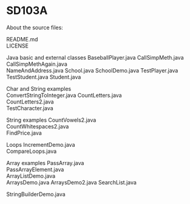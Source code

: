 # SD103A

About the source files:

README.md	
LICENSE	

	
Java basic and external classes
BaseballPlayer.java	
CallSimpMeth.java	
CallSimpMethAgain.java	
NameAndAddress.java	
School.java	
SchoolDemo.java	
TestPlayer.java	
TestStudent.java
Student.java


Char and String examples	
ConvertStringToInteger.java	
CountLetters.java	
CountLetters2.java	
TestCharacter.java	

String examples
CountVowels2.java	
CountWhitespaces2.java	
FindPrice.java	


Loops 
IncrementDemo.java	
CompareLoops.java


Array examples
PassArray.java	
PassArrayElement.java	
ArrayListDemo.java	
ArraysDemo.java	
ArraysDemo2.java
SearchList.java	


StringBuilderDemo.java	


